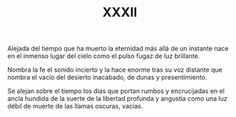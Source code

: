 ﻿---
title: XXXII
categories:
- 111 sonetos
---

Alejada del tiempo que ha muerto
la eternidad más allá de un instante
nace en el inmenso lugar del cielo
como el pulso fugaz de luz brillante.

Nombra la fe el sonido incierto
y la hace enorme tras su voz distante
que nombra el vacío del desierto
inacabado, de dunas y presentimiento.

Se alejan sobre el tiempo los días
que portan rumbos y encrucijadas
en el ancla hundida de la suerte
de la libertad profunda y angustia
como una luz débil de muerte
de las llamas oscuras, vacías.
